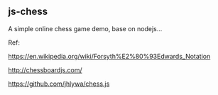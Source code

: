 ## js-chess

A simple online chess game demo, base on nodejs...

Ref:

https://en.wikipedia.org/wiki/Forsyth%E2%80%93Edwards_Notation

http://chessboardjs.com/

https://github.com/jhlywa/chess.js



